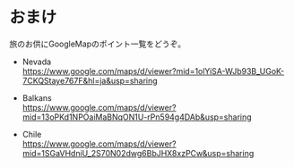 # おまけ

旅のお供にGoogleMapのポイント一覧をどうぞ。

* Nevada   
https://www.google.com/maps/d/viewer?mid=1olYiSA-WJb93B_UGoK-7CKQStaye767F&hl=ja&usp=sharing 

* Balkans  
https://www.google.com/maps/d/viewer?mid=13oPKd1NPOaiMaBNqON1U-rPn594g4DAb&usp=sharing

* Chile  
https://www.google.com/maps/d/viewer?mid=1SGaVHdniU_2S70N02dwg6BbJHX8xzPCw&usp=sharing

